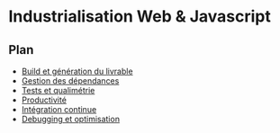 # Industrialisation Web & Javascript

<!-- .slide: data-background="zenika/images/title-background.png" -->



## Plan

<!-- .slide: id="master-toc" class="toc" -->

- [Build et génération du livrable](#/1)
- [Gestion des dépendances](#/2)
- [Tests et qualimétrie](#/3)
- [Productivité](#/4)
- [Intégration continue](#/5)
- [Debugging et optimisation](#/6)



<!-- .slide: data-background="zenika/images/questions.png" -->
<!-- .slide: data-background-size="30%" -->